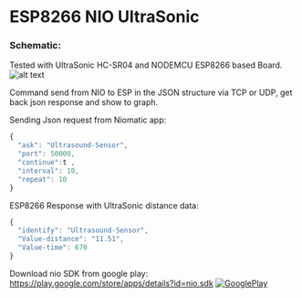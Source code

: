 # ESP8266 NIO UltraSonic


### Schematic:
Tested with UltraSonic HC-SR04 and NODEMCU ESP8266 based Board.
![alt text](https://github.com/elahroodi/ESP8266-NIO-Ultrasonic/raw/master/Schematic/Schematic.png?raw=true)

Command send from NIO to ESP in the JSON structure via TCP or UDP, get back json response and show to graph.

Sending Json request from Niomatic app:
```javascript
{
  "ask": "Ultrasound-Sensor",
  "port": 50000,
  "continue":t ,
  "interval": 10, 
  "repeat": 10
}
```

ESP8266 Response with UltraSonic distance data:
```javascript
{
  "identify": "Ultrasound-Sensor",
  "Value-distance": "11.51",
  "Value-time": 670
}
```


Download nio SDK from google play:
https://play.google.com/store/apps/details?id=nio.sdk
[![GooglePlay](https://play.google.com/intl/en_us/badges/images/generic/en_badge_web_generic.png)](https://play.google.com/store/apps/details?id=nio.sdk&utm_source=Github&utm_campaign=example&pcampaignid=Github)
